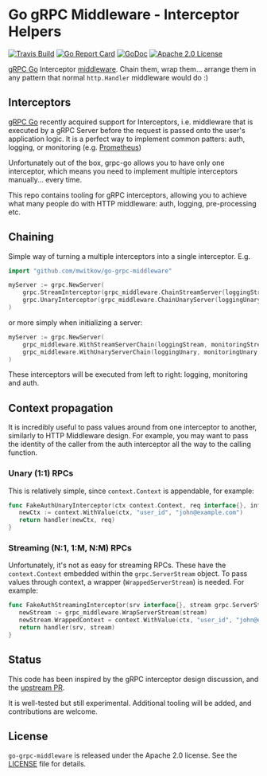 # Go gRPC Middleware - Interceptor Helpers

[![Travis Build](https://travis-ci.org/mwitkow/go-grpc-middleware.svg)](https://travis-ci.org/mwitkow/go-grpc-middleware)
[![Go Report Card](http://goreportcard.com/badge/mwitkow/go-flagz)](http://goreportcard.com/report/mwitkow/go-grpc-middleware)
[![GoDoc](http://img.shields.io/badge/GoDoc-Reference-blue.svg)](https://godoc.org/github.com/mwitkow/go-grpc-middleware)
[![Apache 2.0 License](https://img.shields.io/badge/License-Apache%202.0-blue.svg)](LICENSE)

[gRPC Go](https://github.com/grpc/grpc-go) Interceptor [middleware](https://medium.com/@matryer/writing-middleware-in-golang-and-how-go-makes-it-so-much-fun-4375c1246e81#.gv7tdlghs). Chain them, wrap them... arrange
them in any pattern that normal `http.Handler` middleware would do :)

## Interceptors

[gRPC Go](https://github.com/grpc/grpc-go) recently acquired support for Interceptors, i.e. middleware that is executed
by a gRPC Server before the request is passed onto the user's application logic. It is a perfect way to implement
common patters: auth, logging, or monitoring (e.g. [Prometheus](https://github.com/mwitkow/go-grpc-prometheus))

Unfortunately out of the box, grpc-go allows you to have only one interceptor, which means you need
to implement multiple interceptors manually... every time.

This repo contains tooling for gRPC interceptors, allowing you to achieve what many people do with
HTTP middleware: auth, logging, pre-processing etc.

## Chaining

Simple way of turning a multiple interceptors into a single interceptor. E.g.

```go
import "github.com/mwitkow/go-grpc-middleware"

myServer := grpc.NewServer(
    grpc.StreamInterceptor(grpc_middleware.ChainStreamServer(loggingStream, monitoringStream, authStream)),
    grpc.UnaryInterceptor(grpc_middleware.ChainUnaryServer(loggingUnary, monitoringUnary, authUnary),
)
```

or more simply when initializing a server:

```go
myServer := grpc.NewServer(
    grpc_middleware.WithStreamServerChain(loggingStream, monitoringStream, authStream),
    grpc_middleware.WithUnaryServerChain(loggingUnary, monitoringUnary, authUnary),
)
```

These interceptors will be executed from left to right: logging, monitoring and auth.

## Context propagation

It is incredibly useful to pass values around from one interceptor to another, similarly to HTTP
Middleware design. For example, you may want to pass the identity of the caller from the 
auth interceptor all the way to the calling function.

### Unary (1:1) RPCs 

This is relatively simple, since `context.Context` is appendable, for example:

```go
func FakeAuthUnaryInterceptor(ctx context.Context, req interface{}, info *grpc.UnaryServerInfo, handler grpc.UnaryHandler) (interface{}, error) {
   newCtx := context.WithValue(ctx, "user_id", "john@example.com")
   return handler(newCtx, req)
}
```

### Streaming (N:1, 1:M, N:M) RPCs

Unfortunately, it's not as easy for streaming RPCs. These have the `context.Context` embedded within
the `grpc.ServerStream` object. To pass values through context, a wrapper (`WrappedServerStream`) is
needed. For example:

```go
func FakeAuthStreamingInterceptor(srv interface{}, stream grpc.ServerStream, info *grpc.StreamServerInfo, handler grpc.StreamHandler) error {
   newStream := grpc_middleware.WrapServerStream(stream)
   newStream.WrappedContext = context.WithValue(ctx, "user_id", "john@example.com")
   return handler(srv, stream)
}
```


## Status

This code has been inspired by the gRPC interceptor design discussion, and the [upstream PR](https://github.com/grpc/grpc-go/pull/653).

It is well-tested but still experimental. Additional tooling will be added, and contributions are 
welcome.

## License

`go-grpc-middleware` is released under the Apache 2.0 license. See the [LICENSE](LICENSE) file for details.
